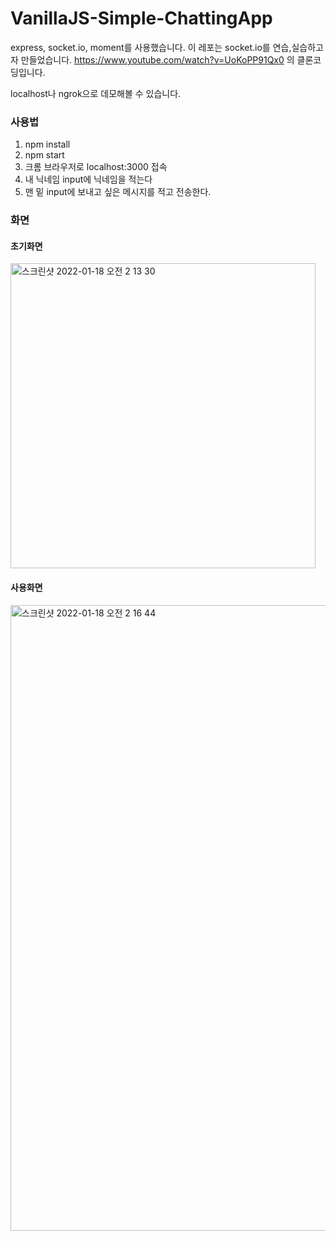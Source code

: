 # VanillaJS-Simple-ChattingApp

express, socket.io, moment를 사용했습니다.
이 레포는 socket.io를 연습,실습하고자 만들었습니다.
https://www.youtube.com/watch?v=UoKoPP91Qx0 의 클론코딩입니다.

localhost나 ngrok으로 데모해볼 수 있습니다.

### 사용법
1. npm install
2. npm start
3. 크롬 브라우저로 localhost:3000 접속
4. 내 닉네임 input에 닉네임을 적는다
5. 맨 밑 input에 보내고 싶은 메시지를 적고 전송한다.


### 화면

#### 초기화면
<img width="488" alt="스크린샷 2022-01-18 오전 2 13 30" src="https://user-images.githubusercontent.com/33623078/149812737-e1c5465d-2b66-482a-aabc-05ad97112517.png">

#### 사용화면
<img width="1001" alt="스크린샷 2022-01-18 오전 2 16 44" src="https://user-images.githubusercontent.com/33623078/149813131-80e855c2-eccf-4c3b-a1c6-5390d883d960.png">
